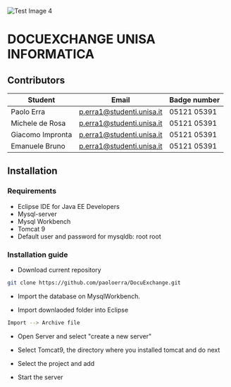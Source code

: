 ![Test Image 4](https://ibb.co/b56yv6n)
# DOCUEXCHANGE UNISA INFORMATICA

## Contributors

| Student | Email | Badge number|
| ------ | ------ | ------ |
| Paolo Erra | p.erra1@studenti.unisa.it |05121 05391|
| Michele de Rosa  | p.erra1@studenti.unisa.it |05121 05391|
| Giacomo Impronta |p.erra1@studenti.unisa.it |05121 05391|
| Emanuele Bruno | p.erra1@studenti.unisa.it |05121 05391|

## Installation

### Requirements
* Eclipse IDE for Java EE Developers
* Mysql-server
* Mysql Workbench
* Tomcat 9
* Default user and password for mysqldb: root root

### Installation guide
* Download current repository

```sh
git clone https://github.com/paoloerra/DocuExchange.git
```


* Import the database on MysqlWorkbench.

* Import downlaoded folder into Eclipse

```sh
Import --> Archive file
```

* Open Server and select "create a new server"

* Select Tomcat9, the directory where you installed tomcat and do next

* Select the project and add

* Start the server
